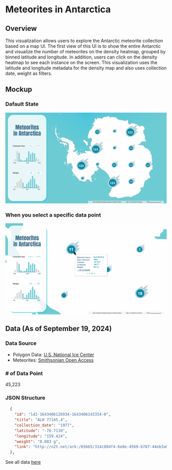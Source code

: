 # Meteorites in Antarctica
## Overview
This visualization allows users to explore the Antarctic meteorite collection based on a map UI.
The first view of this UI is to show the entire Antarctic and visualize the number of meteorites on the density heatmap, grouped by binned latitude and longitude. In addition, users can click on the density heatmap to see each instance on the screen.
This visualization uses the latitude and longitude metadata for the density map and also uses collection date, weight as filters.


## Mockup
### Dafault State
![Default State](https://github.com/takumanken/major-studio-1-code/blob/main/quantitave_data/mockup/image/default_state.png)

### When you select a specific data point
![Zoom-In](https://github.com/takumanken/major-studio-1-code/blob/main/quantitave_data/mockup/image/zoom_in.png)

## Data (As of September 19, 2024)
### Data Source
- Polygon Data: [U.S. National Ice Center](https://usicecenter.gov/Products/AntarcData)
- Meteorites: [Smithsonian Open Access](https://www.si.edu/openaccess)

### # of Data Point
45,223

### JSON Structure
```JSON
  {
    "id": "ld1-1643406126934-1643406143354-0",
    "title": "ALH 77165,4",
    "collection_date": "1977",
    "latitude": "-76.7139",
    "longitude": "159.424",
    "weight": "0.083 g",
    "link": "http://n2t.net/ark:/65665/314c804f4-6e8e-4569-b787-44eb3a025c84"
  },
```
See all data [here](https://github.com/takumanken/major-studio-1-code/blob/main/quantitave_data/mockup/data/data.json)